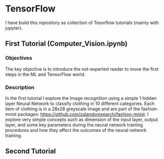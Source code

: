 # TensorFlow
I have build this repository as collection of Tesorflow tutorials (mainly with jupyter). 

## First Tutorial (Computer_Vision.ipynb)

### Objectives 
The key objective is to introduce the not-experted reader to move the first steps in the ML and TensorFlow world. 

### Description
In the first tutorial I explore the Image recognition using a simple 1 hidden layer Neural Network to classify clothing in 10 different categories. Each item of clothing is in a 28x28 greyscale image and are part of the fashion-mnist packages: https://github.com/zalandoresearch/fashion-mnist.
I explore very simple concepts such as dimension of the input layer, output layer, and some key parameters during the neural network training procedures and how they affect the outcomes of the neural network training. 

## Second Tutorial
